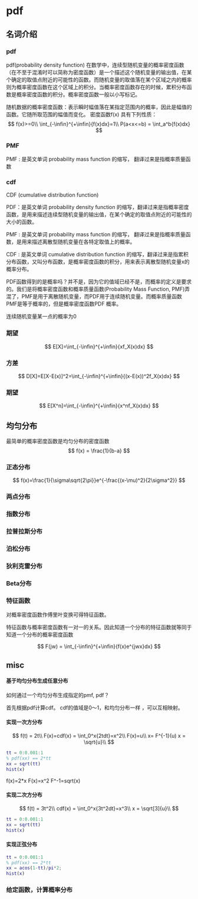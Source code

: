 # pdf


## 名词介绍

### pdf
pdf(probability density function)
在数学中，连续型随机变量的概率密度函数（在不至于混淆时可以简称为密度函数）是一个描述这个随机变量的输出值，在某个确定的取值点附近的可能性的函数。而随机变量的取值落在某个区域之内的概率则为概率密度函数在这个区域上的积分。当概率密度函数存在的时候，累积分布函数是概率密度函数的积分。概率密度函数一般以小写标记。

随机数据的概率密度函数：表示瞬时幅值落在某指定范围内的概率，因此是幅值的函数。它随所取范围的幅值而变化。
密度函数f(x) 具有下列性质：
$$
f(x)>=0\\
\int_{-\infin}^{+\infin}{f(x)dx}=1\\
P(a<x<=b) = \int_a^b{f(x)dx}
$$

### PMF
PMF : 是英文单词 probability mass function 的缩写， 翻译过来是指概率质量函数
### cdf
CDF (cumulative distribution function)

PDF：是英文单词 probability density function 的缩写，翻译过来是指概率密度函数，是用来描述连续型随机变量的输出值，在某个确定的取值点附近的可能性的大小的函数。

PMF : 是英文单词 probability mass function 的缩写， 翻译过来是指概率质量函数，是用来描述离散型随机变量在各特定取值上的概率。

CDF : 是英文单词 cumulative distribution function 的缩写，翻译过来是指累积分布函数，又叫分布函数，是概率密度函数的积分，用来表示离散型随机变量x的概率分布。

PDF函数得到的是概率吗？并不是，因为它的值域已经不是，而概率的定义是要求的。我们是将概率密度函数和概率质量函数(Probability Mass Function, PMF)弄混了，PMF是用于离散随机变量，而PDF用于连续随机变量。而概率质量函数PMF是等于概率的，但是概率密度函数PDF  概率。

连续随机变量某一点的概率为0
### 期望
$$
E[X]=\int_{-\infin}^{+\infin}{xf_X(x)dx}
$$
### 方差
$$
D[X]=E[X-E(x)]^2=\int_{-\infin}^{+\infin}{(x-E(x))^2f_X(x)dx}
$$
### 期望
$$
E[X^n]=\int_{-\infin}^{+\infin}{x^nf_X(x)dx}
$$
## 均匀分布
最简单的概率密度函数是均匀分布的密度函数
$$
f(x) = \frac{1}{b-a}
$$
### 正态分布
$$
f(x)=\frac{1}{\sigma\sqrt{2\pi}}e^{-\frac{(x-\mu)^2}{2\sigma^2}}
$$

### 两点分布
### 指数分布
### 拉普拉斯分布
### 泊松分布

### 狄利克雷分布

### Beta分布

### 特征函数
对概率密度函数作傅里叶变换可得特征函数。

特征函数与概率密度函数有一对一的关系。因此知道一个分布的特征函数就等同于知道一个分布的概率密度函数

$$
F(jw) = \int_{-\infin}^{+\infin}{f(x)e^{jwx}dx}
$$

## misc

#### 基于均匀分布生成任意分布 
如何通过一个均匀分布生成指定的pmf, pdf？

首先根据pdf计算cdf。
cdf的值域是0～1，和均匀分布一样 ，可以互相映射。

#### 实现一次方分布 
$$
f(t) = 2t\\
F(x)=cdf(x) = \int_0^x{2tdt}=x^2\\
F(x)=u\\
x= F^{-1}(u)
x = \sqrt{u}\\
$$

``` matlab
tt = 0:0.001:1
% pdf(xx) == 2*tt
xx = sqrt(tt)
hist(x)
```


f(x)=2*x
F(x)=x^2
F^-1=sqrt(x)

#### 实现二次方分布 
$$
f(t) = 3t^2\\
cdf(x) = \int_0^x{3t^2dt}=x^3\\
x = \sqrt[3]{u}\\
$$

``` matlab
tt = 0:0.001:1
xx = sqrt(tt)
hist(x)
```
#### 实现正弦分布 
``` matlab
tt = 0:0.001:1
% pdf(xx) == 2*tt
xx = acos(1-tt)/pi*2;
hist(x)
```


### 给定函数，计算概率分布 
